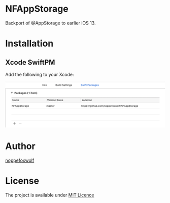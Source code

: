 # NFAppStorage

Backport of @AppStorage to earlier iOS 13.

# Installation

## Xcode SwiftPM

Add the following to your Xcode:

![](https://github.com/noppefoxwolf/NFAppStorage/blob/master/.github/xcode.png)

# Author

[noppefoxwolf](https://twitter.com/noppefoxwolf)

# License

The project is available under [MIT Licence](https://github.com/noppefoxwolf/NFAppStorage/blob/master/LICENSE)
